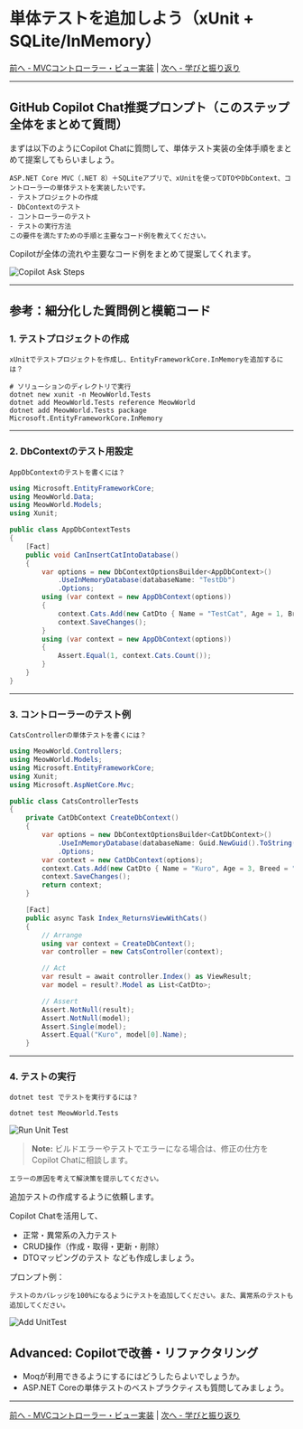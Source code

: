 <!-- filepath: docs_dotnet/6_UnitTestingBackend/README_JA.md -->
# 単体テストを追加しよう（xUnit + SQLite/InMemory）

[前へ - MVCコントローラー・ビュー実装](../5_ImplementMVC/README_JA.md) | [次へ - 学びと振り返り](../7_LessonsLearned/README_JA.md)

---

## GitHub Copilot Chat推奨プロンプト（このステップ全体をまとめて質問）

まずは以下のようにCopilot Chatに質問して、単体テスト実装の全体手順をまとめて提案してもらいましょう。

```
ASP.NET Core MVC（.NET 8）＋SQLiteアプリで、xUnitを使ってDTOやDbContext、コントローラーの単体テストを実装したいです。
- テストプロジェクトの作成
- DbContextのテスト
- コントローラーのテスト
- テストの実行方法
この要件を満たすための手順と主要なコード例を教えてください。
```

Copilotが全体の流れや主要なコード例をまとめて提案してくれます。

![Copilot Ask Steps](./images/0_CopilotAskSteps.png)

---

## 参考：細分化した質問例と模範コード

### 1. テストプロジェクトの作成

```
xUnitでテストプロジェクトを作成し、EntityFrameworkCore.InMemoryを追加するには？
```

```pwsh
# ソリューションのディレクトリで実行
dotnet new xunit -n MeowWorld.Tests
dotnet add MeowWorld.Tests reference MeowWorld
dotnet add MeowWorld.Tests package Microsoft.EntityFrameworkCore.InMemory
```

---

### 2. DbContextのテスト用設定

```
AppDbContextのテストを書くには？
```

```csharp
using Microsoft.EntityFrameworkCore;
using MeowWorld.Data;
using MeowWorld.Models;
using Xunit;

public class AppDbContextTests
{
    [Fact]
    public void CanInsertCatIntoDatabase()
    {
        var options = new DbContextOptionsBuilder<AppDbContext>()
            .UseInMemoryDatabase(databaseName: "TestDb")
            .Options;
        using (var context = new AppDbContext(options))
        {
            context.Cats.Add(new CatDto { Name = "TestCat", Age = 1, Breed = "TestBreed" });
            context.SaveChanges();
        }
        using (var context = new AppDbContext(options))
        {
            Assert.Equal(1, context.Cats.Count());
        }
    }
}
```

---

### 3. コントローラーのテスト例

```
CatsControllerの単体テストを書くには？
```

```csharp
using MeowWorld.Controllers;
using MeowWorld.Models;
using Microsoft.EntityFrameworkCore;
using Xunit;
using Microsoft.AspNetCore.Mvc;

public class CatsControllerTests
{
    private CatDbContext CreateDbContext()
    {
        var options = new DbContextOptionsBuilder<CatDbContext>()
            .UseInMemoryDatabase(databaseName: Guid.NewGuid().ToString())
            .Options;
        var context = new CatDbContext(options);
        context.Cats.Add(new CatDto { Name = "Kuro", Age = 3, Breed = "KuroNeko" });
        context.SaveChanges();
        return context;
    }

    [Fact]
    public async Task Index_ReturnsViewWithCats()
    {
        // Arrange
        using var context = CreateDbContext();
        var controller = new CatsController(context);

        // Act
        var result = await controller.Index() as ViewResult;
        var model = result?.Model as List<CatDto>;

        // Assert
        Assert.NotNull(result);
        Assert.NotNull(model);
        Assert.Single(model);
        Assert.Equal("Kuro", model[0].Name);
    }
```

---

### 4. テストの実行

```
dotnet test でテストを実行するには？
```

```pwsh
dotnet test MeowWorld.Tests
```

![Run Unit Test](./images/1_RunUnitTest.png)

> **Note:** ビルドエラーやテストでエラーになる場合は、修正の仕方をCopilot Chatに相談します。

```
エラーの原因を考えて解決策を提示してください。
```

追加テストの作成するように依頼します。

Copilot Chatを活用して、
- 正常・異常系の入力テスト
- CRUD操作（作成・取得・更新・削除）
- DTOマッピングのテスト
なども作成しましょう。

プロンプト例：

```
テストのカバレッジを100%になるようにテストを追加してください。また、異常系のテストも追加してください。
```

![Add UnitTest](./images/2_AddUnitTest.png)

## Advanced: Copilotで改善・リファクタリング

- Moqが利用できるようにするにはどうしたらよいでしょうか。
- ASP.NET Coreの単体テストのベストプラクティスも質問してみましょう。

---

[前へ - MVCコントローラー・ビュー実装](../5_ImplementMVC/README_JA.md) | [次へ - 学びと振り返り](../7_LessonsLearned/README_JA.md)
